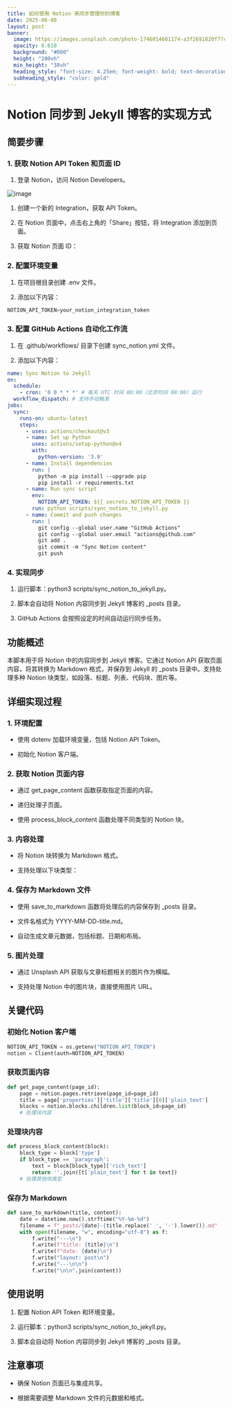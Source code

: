```yaml
---
title: 如何使用 Notion 来同步管理你的博客
date: 2025-06-08
layout: post
banner:
  image: https://images.unsplash.com/photo-1746014601174-a3f2691820f7?crop=entropy&cs=tinysrgb&fit=max&fm=jpg&ixid=M3w2OTIwMzJ8MHwxfHJhbmRvbXx8fHx8fHx8fDE3NDkzNzExNTB8&ixlib=rb-4.1.0&q=80&w=1080
  opacity: 0.618
  background: "#000"
  height: "100vh"
  min_height: "38vh"
  heading_style: "font-size: 4.25em; font-weight: bold; text-decoration: underline"
  subheading_style: "color: gold"
---
```


# Notion 同步到 Jekyll 博客的实现方式

## 简要步骤

### 1. 获取 Notion API Token 和页面 ID

1. 登录 Notion，访问 Notion Developers。

![image](https://prod-files-secure.s3.us-west-2.amazonaws.com/a7a0cc5a-89b9-4cda-8686-1fba0ca52f40/d19c1afe-dea5-4312-9333-786b0ba83054/image.png?X-Amz-Algorithm=AWS4-HMAC-SHA256&X-Amz-Content-Sha256=UNSIGNED-PAYLOAD&X-Amz-Credential=ASIAZI2LB466R6372HAN%2F20250608%2Fus-west-2%2Fs3%2Faws4_request&X-Amz-Date=20250608T082550Z&X-Amz-Expires=3600&X-Amz-Security-Token=IQoJb3JpZ2luX2VjELD%2F%2F%2F%2F%2F%2F%2F%2F%2F%2FwEaCXVzLXdlc3QtMiJHMEUCIQDs2VkDn1pKdUzmgD1dPXLNwhfMu2PVxifLbfByzj5VLQIgQSlklkptCmi1Ra%2BhNrHScE%2B7SXiero4y9qfET77Co2gqiAQIiP%2F%2F%2F%2F%2F%2F%2F%2F%2F%2FARAAGgw2Mzc0MjMxODM4MDUiDMdjaE4eZz%2BmpgvPcSrcAzNqrXxGnxk%2BMYGldHH%2FFkFJIrioiZ0XPWsazEyRBXPjmRRyMZnU2pHKXvUeafLKf13FsBGIM3YLrUcOaClrUF5aBha0fCtjJNg5qNtCI%2FfBOYBbJVlVxUEDQQH0J1n0QQUgHsUK9a2nlqGodYcgJElAfNcgntUk3wMaOKD3GQajjP2j0Zxp9qhqTecL7WZFAzNUFAqbosF4XiaSCcJ013MEQzbuSsUaPQ9n4%2FIHr3L5dmt4XwnQES90bhRYZe6mntGjnofv7WJPdLdZSLim3F927%2BRSlYwif40OqdTlFJMeFxTpYqb1FPgwvd8NILhdrcCh27OhK7nhC%2FD3psGnUXFl2TtOg78NsC1apKMW%2FkFYYQ28GRvKaWP2qyh9pHvaTVCiu5pjdr0mqrbbsxa3Z%2F%2F2vhxfLfk0yWm1DG2RRMCbkmWUvb1Dixs5uwIh18w0L4IbuYJE6g6%2F0QyqyszaIzOEnZjePCwTBMFCWWWn2vUjzbvM7O4ilVAymT%2FjmGVF4FeHjt19qFA106TLyWxvH1wkXE2vW7ih12YI2WBHB6ATRy0xch7vojW22RsrWRQkfQdXR3o1%2FHzcgnYb4c2DqLi%2BrejOq%2B1nZrhtmjeBFo9bqq5fGm5QykMYjplVMN7ylMIGOqUBkO5PZDus28cg29Qb1sf8vu3hPQEw2ZbWCtLbLIOQnHf4kZCCmkVOMTdvYtlkQMFw24GBN5CxIjVwNsGzoRjJsOuLUaXlhZym%2FgOCSujqFnM7HZJeHJ%2FLWBvuMALfW62KH%2FB6OWoaqIdNv4JhVUO%2F9Vn9l7b4b6c0P4HlbLftSdevc31qTx2OACXQ5t3ZSmGvuI6vz0QfB0jMr9GLGgEiMETDR%2F%2BE&X-Amz-Signature=481805f9788efa3b7a051dbab015bfd6ab848b6e82321c0590f6c2756b289af4&X-Amz-SignedHeaders=host&x-id=GetObject)

1. 创建一个新的 Integration，获取 API Token。

1. 在 Notion 页面中，点击右上角的「Share」按钮，将 Integration 添加到页面。

1. 获取 Notion 页面 ID：


### 2. 配置环境变量

1. 在项目根目录创建 .env 文件。

1. 添加以下内容：

```javascript
NOTION_API_TOKEN=your_notion_integration_token
```

### 3. 配置 GitHub Actions 自动化工作流

1. 在 .github/workflows/ 目录下创建 sync_notion.yml 文件。

1. 添加以下内容：

```yaml
name: Sync Notion to Jekyll
on:
  schedule:
    - cron: '0 0 * * *' # 每天 UTC 时间 00:00（北京时间 08:00）运行
  workflow_dispatch: # 支持手动触发
jobs:
  sync:
    runs-on: ubuntu-latest
    steps:
      - uses: actions/checkout@v3
      - name: Set up Python
        uses: actions/setup-python@v4
        with:
          python-version: '3.9'
      - name: Install dependencies
        run: |
          python -m pip install --upgrade pip
          pip install -r requirements.txt
      - name: Run sync script
        env:
          NOTION_API_TOKEN: ${{ secrets.NOTION_API_TOKEN }}
        run: python scripts/sync_notion_to_jekyll.py
      - name: Commit and push changes
        run: |
          git config --global user.name "GitHub Actions"
          git config --global user.email "actions@github.com"
          git add .
          git commit -m "Sync Notion content"
          git push
```

### 4. 实现同步

1. 运行脚本：python3 scripts/sync_notion_to_jekyll.py。

1. 脚本会自动将 Notion 内容同步到 Jekyll 博客的 _posts 目录。

1. GitHub Actions 会按照设定的时间自动运行同步任务。

## 功能概述

本脚本用于将 Notion 中的内容同步到 Jekyll 博客。它通过 Notion API 获取页面内容，将其转换为 Markdown 格式，并保存到 Jekyll 的 _posts 目录中。支持处理多种 Notion 块类型，如段落、标题、列表、代码块、图片等。

## 详细实现过程

### 1. 环境配置

- 使用 dotenv 加载环境变量，包括 Notion API Token。

- 初始化 Notion 客户端。

### 2. 获取 Notion 页面内容

- 通过 get_page_content 函数获取指定页面的内容。

- 递归处理子页面。

- 使用 process_block_content 函数处理不同类型的 Notion 块。

### 3. 内容处理

- 将 Notion 块转换为 Markdown 格式。

- 支持处理以下块类型：


### 4. 保存为 Markdown 文件

- 使用 save_to_markdown 函数将处理后的内容保存到 _posts 目录。

- 文件名格式为 YYYY-MM-DD-title.md。

- 自动生成文章元数据，包括标题、日期和布局。

### 5. 图片处理

- 通过 Unsplash API 获取与文章标题相关的图片作为横幅。

- 支持处理 Notion 中的图片块，直接使用图片 URL。

## 关键代码

### 初始化 Notion 客户端

```python
NOTION_API_TOKEN = os.getenv("NOTION_API_TOKEN")
notion = Client(auth=NOTION_API_TOKEN)
```

### 获取页面内容

```python
def get_page_content(page_id):
    page = notion.pages.retrieve(page_id=page_id)
    title = page['properties']['title']['title'][0]['plain_text']
    blocks = notion.blocks.children.list(block_id=page_id)
    # 处理块内容
```

### 处理块内容

```python
def process_block_content(block):
    block_type = block['type']
    if block_type == 'paragraph':
        text = block[block_type]['rich_text']
        return ''.join([t['plain_text'] for t in text])
    # 处理其他块类型
```

### 保存为 Markdown

```python
def save_to_markdown(title, content):
    date = datetime.now().strftime("%Y-%m-%d")
    filename = f"_posts/{date}-{title.replace(' ', '-').lower()}.md"
    with open(filename, "w", encoding="utf-8") as f:
        f.write("---\n")
        f.write(f"title: {title}\n")
        f.write(f"date: {date}\n")
        f.write("layout: post\n")
        f.write("---\n\n")
        f.write("\n\n".join(content))
```

## 使用说明

1. 配置 Notion API Token 和环境变量。

1. 运行脚本：python3 scripts/sync_notion_to_jekyll.py。

1. 脚本会自动将 Notion 内容同步到 Jekyll 博客的 _posts 目录。

## 注意事项

- 确保 Notion 页面已与集成共享。

- 根据需要调整 Markdown 文件的元数据和格式。